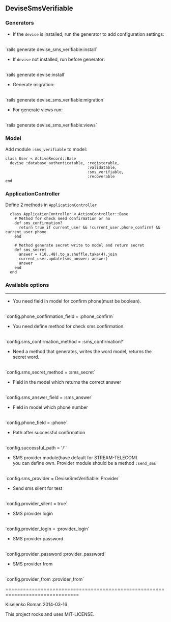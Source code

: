 ## DeviseSmsVerifiable ##

### Generators ###

* If the `devise` is installed, run the generator to add configuration settings:
<br>
`rails generate devise_sms_verifiable:install`

* If `devise` not installed, run before generator:
<br>
`rails generate devise:install`

* Generate migration:
<br>
`rails generate devise_sms_verifiable:migration`

* For generate views run:
<br>
`rails generate devise_sms_verifiable:views`

### Model ###

Add module `:sms_verifiable` to model:
```
class User < ActiveRecord::Base
  devise :database_authenticatable, :registerable,
                                    :validatable,
                                    :sms_verifiable,
                                    :recoverable
end
```
### ApplicationController ###

Define 2 methods in `ApplicationController`
```
  class ApplicationController < ActionController::Base
    # Method for check need confirmation or no
    def sms_confirmation?
      return true if current_user && !current_user.phone_confirm? && current_user.phone
    end

    # Method generate secret write to model and return secret
    def sms_secret
      answer = (10..48).to_a.shuffle.take(4).join
      current_user.update(sms_answer: answer)
      answer
    end
  end
```
### Available options ###

* * *

* You need field in model for confirm phone(must be boolean).
<br>
`config.phone_confirmation_field = :phone_confirm`

* You need define method for check sms confirmation.
<br>
`config.sms_confirmation_method = :sms_confirmation?`

* Need a method that generates, writes the word model, returns the secret word.
<br>
`config.sms_secret_method = :sms_secret`

* Field in the model which returns the correct answer
<br>
`config.sms_answer_field = :sms_answer`

* Field in model which phone number
<br>
`config.phone_field = :phone`

* Path after successful confirmation
<br>
`config.successful_path = '/'`

* SMS provider module(have default for STREAM-TELECOM)  
you can define own. Provider module should be a method `:send_sms`
<br>
`config.sms_provider = DeviseSmsVerifiable::Provider`

* Send sms silent for test
<br>
`config.provider_silent = true`

* SMS provider login
<br>
`config.provider_login = :provider_login`

* SMS provider password
<br>
`config.provider_password :provider_password`

* SMS provider from
<br>
`config.provider_from :provider_from`

===============================================================================

Kiselenko Roman 2014-03-16

This project rocks and uses MIT-LICENSE.

